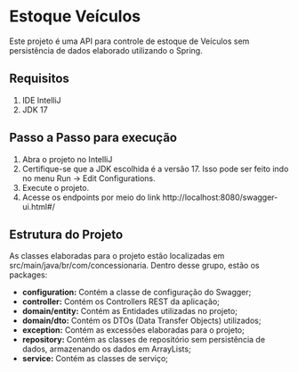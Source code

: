 # Estoque Veículos
Este projeto é uma API para controle de estoque de Veículos sem persistência de dados elaborado utilizando o Spring.

## Requisitos
1. IDE IntelliJ
2. JDK 17

## Passo a Passo para execução
1. Abra o projeto no IntelliJ
2. Certifique-se que a JDK escolhida é a versão 17. Isso pode ser feito indo no menu Run -> Edit Configurations.
3. Execute o projeto.
4. Acesse os endpoints por meio do link http://localhost:8080/swagger-ui.html#/

## Estrutura do Projeto
As classes elaboradas para o projeto estão localizadas em src/main/java/br/com/concessionaria.
Dentro desse grupo, estão os packages:
- **configuration:** Contém a classe de configuração do Swagger;
- **controller:** Contém os Controllers REST da aplicação;
- **domain/entity:** Contém as Entidades utilizadas no projeto;
- **domain/dto:** Contém os DTOs (Data Transfer Objects) utilizados;
- **exception:** Contém as excessões elaboradas para o projeto;
- **repository:** Contém as classes de repositório sem persistência de dados, armazenando os dados em ArrayLists;
- **service:** Contém as classes de serviço;
